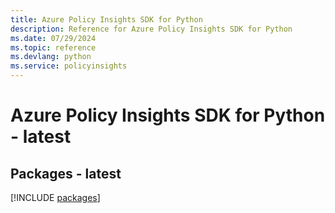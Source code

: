 ```yaml
---
title: Azure Policy Insights SDK for Python
description: Reference for Azure Policy Insights SDK for Python
ms.date: 07/29/2024
ms.topic: reference
ms.devlang: python
ms.service: policyinsights
---
```

# Azure Policy Insights SDK for Python - latest
## Packages - latest
[!INCLUDE [packages](policy-insights-index.md)]